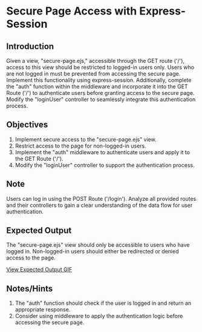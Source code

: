 # Secure Page Access with Express-Session

## Introduction

Given a view, "secure-page.ejs," accessible through the GET route ('/'), access to this view should be restricted to logged-in users only. Users who are not logged in must be prevented from accessing the secure page. Implement this functionality using express-session. Additionally, complete the "auth" function within the middleware and incorporate it into the GET Route ('/') to authenticate users before granting access to the secure page. Modify the "loginUser" controller to seamlessly integrate this authentication process.

## Objectives

1. Implement secure access to the "secure-page.ejs" view.
2. Restrict access to the page for non-logged-in users.
3. Implement the "auth" middleware to authenticate users and apply it to the GET Route ('/').
4. Modify the "loginUser" controller to support the authentication process.

## Note

Users can log in using the POST Route ('/login'). Analyze all provided routes and their controllers to gain a clear understanding of the data flow for user authentication.

## Expected Output

The "secure-page.ejs" view should only be accessible to users who have logged in. Non-logged-in users should either be redirected or denied access to the page.

[View Expected Output GIF](https://files.codingninjas.in/topic6-28208.gif)

## Notes/Hints

1. The "auth" function should check if the user is logged in and return an appropriate response.
2. Consider using middleware to apply the authentication logic before accessing the secure page.
